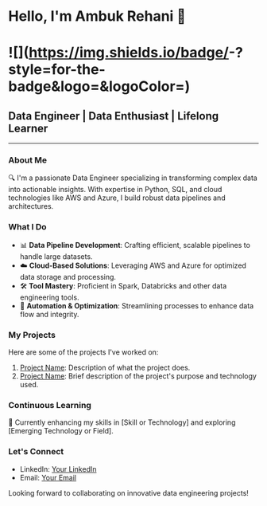 # Hello, I'm Ambuk Rehani 👋

# ![<Badge Name>](https://img.shields.io/badge/<Badge Text>-<Background Color>?style=for-the-badge&logo=<Icon Name>&logoColor=<Logo Color>)

## Data Engineer | Data Enthusiast | Lifelong Learner

---

### About Me
🔍 I'm a passionate Data Engineer specializing in transforming complex data into actionable insights. With expertise in Python, SQL, and cloud technologies like AWS and Azure, I build robust data pipelines and architectures.

### What I Do
- 📊 **Data Pipeline Development**: Crafting efficient, scalable pipelines to handle large datasets.
- ☁️ **Cloud-Based Solutions**: Leveraging AWS and Azure for optimized data storage and processing.
- 🛠️ **Tool Mastery**: Proficient in Spark, Databricks and other data engineering tools.
- 🤖 **Automation & Optimization**: Streamlining processes to enhance data flow and integrity.

### My Projects
Here are some of the projects I've worked on:
1. [Project Name](GitHub-Link): Description of what the project does.
2. [Project Name](GitHub-Link): Brief description of the project's purpose and technology used.

### Continuous Learning
🌱 Currently enhancing my skills in [Skill or Technology] and exploring [Emerging Technology or Field].

### Let's Connect
- LinkedIn: [Your LinkedIn](LinkedIn-URL)
- Email: [Your Email](mailto:youremail@example.com)

Looking forward to collaborating on innovative data engineering projects!
